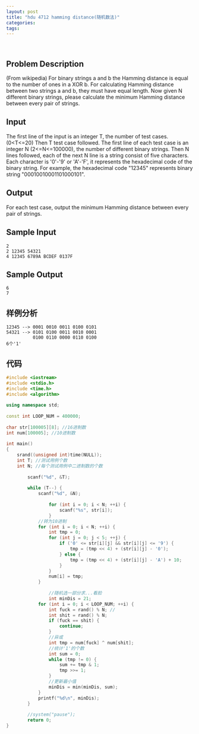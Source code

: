 ```yaml
---
layout: post
title: "hdu 4712 hamming distance(随机数法)"
categories:
tags:
---
```

 
## Problem Description

(From wikipedia) For binary strings a and b the Hamming distance is equal to the number of ones in a XOR b.
For calculating Hamming distance between two strings a and b, they must have equal length.
Now given N different binary strings, please calculate the minimum Hamming distance between every pair of strings.
 

## Input

The first line of the input is an integer T, the number of test cases.(0<T<=20)
Then T test case followed. The first line of each test case is an integer N (2<=N<=100000),
the number of different binary strings. Then N lines followed, each of the next N line is a string consist of five characters.
Each character is '0'-'9' or 'A'-'F', it represents the hexadecimal code of the binary string. For example,
the hexadecimal code "12345" represents binary string "00010010001101000101".
 

## Output

For each test case, output the minimum Hamming distance between every pair of strings.
 

## Sample Input

```
2
2 12345 54321
4 12345 6789A BCDEF 0137F
```


## Sample Output

```
6
7
```


## 样例分析

```
12345 --> 0001 0010 0011 0100 0101
54321 --> 0101 0100 0011 0010 0001
          0100 0110 0000 0110 0100
6个'1'
```


## 代码

``` c++
#include <iostream>
#include <stdio.h>
#include <time.h>
#include <algorithm>
 
using namespace std;
 
const int LOOP_NUM = 400000;
 
char str[100005][8]; //16进制数
int num[100005]; //10进制数
     
int main()
{
    srand((unsigned int)time(NULL));
    int T; //测试用例个数
    int N; //每个测试用例中二进制数的个数
     
        scanf("%d", &T);
     
        while (T--) {
            scanf("%d", &N);
             
                for (int i = 0; i < N; ++i) {
                    scanf("%s", str[i]);
                }
            //转为10进制
            for (int i = 0; i < N; ++i) {
                int tmp = 0;
                for (int j = 0; j < 5; ++j) {
                    if ('0' <= str[i][j] && str[i][j] <= '9') {
                        tmp = (tmp << 4) + (str[i][j] - '0');
                    } else {
                        tmp = (tmp << 4) + (str[i][j] - 'A') + 10;
                    }
                }
                num[i] = tmp;
            }
             
                //随机选一部分求...看脸
                int minDis = 21;
            for (int i = 0; i < LOOP_NUM; ++i) {
                int fuck = rand() % N; //
                int shit = rand() % N;
                if (fuck == shit) {
                    continue;
                }
                //异或
                int tmp = num[fuck] ^ num[shit];
                //统计'1'的个数
                int sum = 0;
                while (tmp != 0) {
                    sum += tmp & 1;
                    tmp >>= 1;
                }
                //更新最小值
                minDis = min(minDis, sum);
            }
            printf("%d\n", minDis);
        }
     
        //system("pause");
        return 0;
}
```
